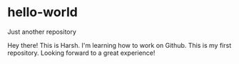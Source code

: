 # hello-world
Just another repository

Hey there! This is Harsh.
I'm learning how to work on Github. This is my first repository. Looking forward to a great experience!
